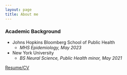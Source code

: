 ```yaml
---
layout: page
title: About me
---
```


### Academic Background
- Johns Hopkins Bloomberg School of Public Health
    - *MHS Epidemiology, May 2023*
- New York University
    - *BS Neural Science, Public Health minor, May 2021*
 
[Resume/CV](Christine_Chyu_2-28-24.pdf)
